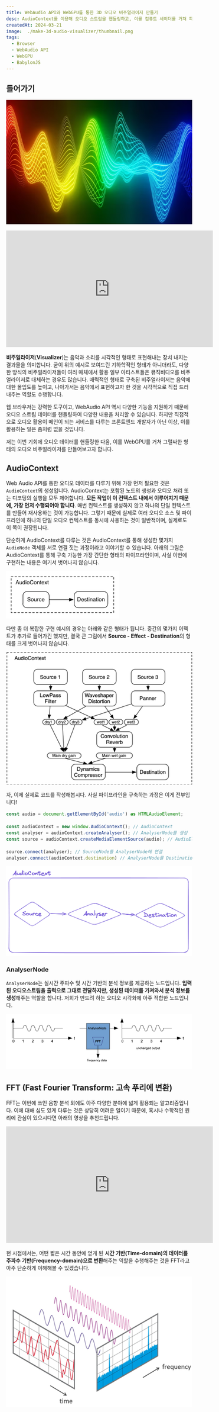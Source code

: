 ```yaml
---
title: WebAudio API와 WebGPU를 통한 3D 오디오 비주얼라이저 만들기
desc: AudioContext를 이용해 오디오 스트림을 핸들링하고, 이를 컴퓨트 셰이더를 거쳐 파티클 시스템으로 시각화한다.
createdAt: 2024-03-21
image:  ./make-3d-audio-visualizer/thumbnail.png
tags:
  - Browser
  - WebAudio API
  - WebGPU
  - BabylonJS
---
```


## 들어가기

![비주얼라이저 예시](image.png)

<iframe width="560" height="315" src="https://www.youtube.com/embed/bpOSxM0rNPM?si=r3OZNlR0dDZYO1dI" title="YouTube video player" frameborder="0" allow="accelerometer; autoplay; clipboard-write; encrypted-media; gyroscope; picture-in-picture; web-share" allowfullscreen></iframe>

**비주얼라이저**(**Visualizer**)는 음악과 소리를 시각적인 형태로 표현해내는 장치 내지는 결과물을 의미합니다. 굳이 위의 예시로 보여드린 기하학적인 형태가 아니더라도, 다양한 방식의 비주얼라이저들이 여러 매체에서 활용 일부 아티스트들은 뮤직비디오를 비주얼라이저로 대체하는 경우도 많습니다. 매력적인 형태로 구축된 비주얼라이저는 음악에 대한 몰입도를 높이고, 나아가서는 음악에서 표현하고자 한 것을 시각적으로 직접 드러내주는 역할도 수행합니다.

웹 브라우저는 강력한 도구이고, WebAudio API 역시 다양한 기능을 지원하기 때문에 오디오 스트림 데이터를 핸들링하여 다양한 내용을 처리할 수 있습니다. 하지만 직접적으로 오디오 활용이 메인이 되는 서비스를 다루는 프론트엔드 개발자가 아닌 이상, 이를 활용하는 일은 좀처럼 없을 것입니다.

저는 이번 기회에 오디오 데이터를 핸들링한 다음, 이를 WebGPU를 거쳐 그럴싸한 형태의 오디오 비주얼라이저를 만들어보고자 합니다.

## AudioContext

Web Audio API를 통한 오디오 데이터를 다루기 위해 가장 먼저 필요한 것은 `AudioContext`의 생성입니다. AudioContext는 포함된 노드의 생성과 오디오 처리 또는 디코딩의 실행을 모두 제어합니다. **모든 작업이 이 컨텍스트 내에서 이루어지기 때문에, 가장 먼저 수행되어야 합니다**. 매번 컨텍스트를 생성하지 않고 하나의 단일 컨텍스트를 만들어 재사용하는 것이 가능합니다. 그렇기 때문에 실제로 여러 오디오 소스 및 파이프라인에 하나의 단일 오디오 컨텍스트를 동시에 사용하는 것이 일반적이며, 실제로도 이 쪽이 권장됩니다.

단순하게 AudioContext를 다루는 것은 AudioContext를 통해 생성한 몇가지 `AudioNode` 객체를 서로 연결 짓는 과정이라고 이야기할 수 있습니다. 아래의 그림은 AudioContext를 통해 구축 가능한 가장 간단한 형태의 파이프라인이며, 사실 이번에 구현하는 내용은 여기서 벗어나지 않습니다.

![가장 간단한 AudioContext 예시](image-1.png)

다만 좀 더 복잡한 구현 예시의 경우는 아래와 같은 형태가 됩니다. 중간의 몇가지 이펙트가 추가로 들어가긴 했지만, 결국 큰 그림에서 **Source - Effect - Destination**의 형태를 크게 벗어나지 않습니다.

![좀 더 복잡한 AudioContext 예시](image-2.png)

자, 이제 실제로 코드를 작성해봅시다. 사실 파이프라인을 구축하는 과정은 이게 전부입니다!

```ts
const audio = document.getElementById('audio') as HTMLAudioElement;

const audioContext = new window.AudioContext(); // AudioContext
const analyser = audioContext.createAnalyser(); // AnalyserNode를 생성
const source = audioContext.createMediaElementSource(audio); // AudioElement로부터 SourceNode를 생성

source.connect(analyser); // SourceNode를 AnalyserNode에 연결
analyser.connect(audioContext.destination) // AnalyserNode를 DestinationNode에 연결
```

![구축한 내용](image-3.png)

### AnalyserNode

`AnalyserNode`는 실시간 주파수 및 시간 기반의 분석 정보를 제공하는 노드입니다. **입력된 오디오스트림을 출력으로 그대로 전달하지만, 생성된 데이터를 가져와서 분석 정보를 생성**해주는 역할을 합니다. 저희가 만드려 하는 오디오 시각화에 아주 적합한 노드입니다.

![AnalyserNode](image-4.png)

## FFT (Fast Fourier Transform: 고속 푸리에 변환)

FFT는 이번에 쓰인 음향 분석 외에도 아주 다양한 분야에 넓게 활용되는 알고리즘입니다. 이에 대해 심도 있게 다루는 것은 상당히 어려운 일이기 때문에, 혹시나 수학적인 원리에 관심이 있으시다면 아래의 영상을 추천드립니다.

<iframe width="560" height="315" src="https://www.youtube.com/embed/Mc9PHZ3H36M?si=mZkuovAgkUnSYnbx" title="YouTube video player" frameborder="0" allow="accelerometer; autoplay; clipboard-write; encrypted-media; gyroscope; picture-in-picture; web-share" allowfullscreen></iframe>

현 시점에서는, 어떤 짧은 시간 동안에 얻게 된 **시간 기반(Time-domain)의 데이터를 주파수 기반(Frequency-domain)으로 변환**해주는 역할을 수행해주는 것을 FFT라고 아주 단순하게 이해해볼 수 있겠습니다.

![FFT 설명 사진](image-5.png)
